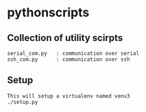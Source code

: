 # pythonscripts


## Collection of utility scirpts
```.
serial_com.py   : communication over serial
ssh_com.py      : communication over ssh
```

## Setup 
```.
This will setup a virtualenv named venv3
./setup.py
```

